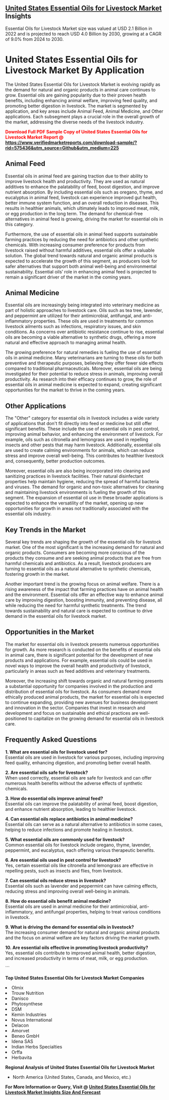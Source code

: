 <h2><a href="https://www.verifiedmarketreports.com/download-sample/?rid=575436&amp;utm_source=Github&amp;utm_medium=225" target="_blank">United States Essential Oils for Livestock Market</a> Insights</h2><p>Essential Oils for Livestock Market size was valued at USD 2.1 Billion in 2022 and is projected to reach USD 4.0 Billion by 2030, growing at a CAGR of 9.0% from 2024 to 2030.</p><p> <h1>United States Essential Oils for Livestock Market By Application</h1> <p>The United States Essential Oils for Livestock Market is evolving rapidly as the demand for natural and organic products in animal care continues to grow. Essential oils are gaining popularity due to their proven health benefits, including enhancing animal welfare, improving feed quality, and promoting better digestion in livestock. The market is segmented by application, and key areas include Animal Feed, Animal Medicine, and Other applications. Each subsegment plays a crucial role in the overall growth of the market, addressing the diverse needs of the livestock industry.</p> <p><strong><p><span class=""><span style="color: #ff0000;"><strong>Download Full PDF Sample Copy of United States Essential Oils for Livestock Market Report</strong> @ </span><a href="https://www.verifiedmarketreports.com/download-sample/?rid=575436&amp;utm_source=Github&amp;utm_medium=225" target="_blank">https://www.verifiedmarketreports.com/download-sample/?rid=575436&amp;utm_source=Github&amp;utm_medium=225</a></span></p></strong></p> <h2>Animal Feed</h2> <p>Essential oils in animal feed are gaining traction due to their ability to improve livestock health and productivity. They are used as natural additives to enhance the palatability of feed, boost digestion, and improve nutrient absorption. By including essential oils such as oregano, thyme, and eucalyptus in animal feed, livestock can experience improved gut health, better immune system function, and an overall reduction in diseases. This results in healthier animals, which ultimately leads to improved meat, milk, or egg production in the long term. The demand for chemical-free alternatives in animal feed is growing, driving the market for essential oils in this category.</p> <p>Furthermore, the use of essential oils in animal feed supports sustainable farming practices by reducing the need for antibiotics and other synthetic chemicals. With increasing consumer preference for products from livestock raised without harmful additives, essential oils offer a valuable solution. The global trend towards natural and organic animal products is expected to accelerate the growth of this segment, as producers look for safer alternatives that support both animal well-being and environmental sustainability. Essential oils’ role in enhancing animal feed is projected to remain a significant driver of the market in the coming years.</p> <h2>Animal Medicine</h2> <p>Essential oils are increasingly being integrated into veterinary medicine as part of holistic approaches to livestock care. Oils such as tea tree, lavender, and peppermint are utilized for their antimicrobial, antifungal, and anti-inflammatory properties. These oils are used in treatments for common livestock ailments such as infections, respiratory issues, and skin conditions. As concerns over antibiotic resistance continue to rise, essential oils are becoming a viable alternative to synthetic drugs, offering a more natural and effective approach to managing animal health.</p> <p>The growing preference for natural remedies is fueling the use of essential oils in animal medicine. Many veterinarians are turning to these oils for both preventive and therapeutic purposes, believing they offer fewer side effects compared to traditional pharmaceuticals. Moreover, essential oils are being investigated for their potential to reduce stress in animals, improving overall productivity. As research into their efficacy continues to grow, the role of essential oils in animal medicine is expected to expand, creating significant opportunities for the market to thrive in the coming years.</p> <h2>Other Applications</h2> <p>The "Other" category for essential oils in livestock includes a wide variety of applications that don't fit directly into feed or medicine but still offer significant benefits. These include the use of essential oils in pest control, improving animal behavior, and enhancing the environment of livestock. For example, oils such as citronella and lemongrass are used in repelling insects and other pests that may harm livestock. Additionally, essential oils are used to create calming environments for animals, which can reduce stress and improve overall well-being. This contributes to healthier livestock and, consequently, better production outcomes.</p> <p>Moreover, essential oils are also being incorporated into cleaning and sanitizing practices in livestock facilities. Their natural disinfectant properties help maintain hygiene, reducing the spread of harmful bacteria and viruses. The demand for organic and non-toxic alternatives for cleaning and maintaining livestock environments is fueling the growth of this segment. The expansion of essential oil use in these broader applications is expected to enhance the versatility of the market, opening up new opportunities for growth in areas not traditionally associated with the essential oils industry.</p> <h2>Key Trends in the Market</h2> <p>Several key trends are shaping the growth of the essential oils for livestock market. One of the most significant is the increasing demand for natural and organic products. Consumers are becoming more conscious of the products they consume and are seeking animal products that are free from harmful chemicals and antibiotics. As a result, livestock producers are turning to essential oils as a natural alternative to synthetic chemicals, fostering growth in the market.</p> <p>Another important trend is the growing focus on animal welfare. There is a rising awareness of the impact that farming practices have on animal health and the environment. Essential oils offer an effective way to enhance animal care by improving digestion, boosting immunity, and preventing disease, all while reducing the need for harmful synthetic treatments. The trend towards sustainability and natural care is expected to continue to drive demand in the essential oils for livestock market.</p> <h2>Opportunities in the Market</h2> <p>The market for essential oils in livestock presents numerous opportunities for growth. As more research is conducted on the benefits of essential oils in animal care, there is significant potential for the development of new products and applications. For example, essential oils could be used in novel ways to improve the overall health and productivity of livestock, particularly in areas such as feed additives and veterinary treatments.</p> <p>Moreover, the increasing shift towards organic and natural farming presents a substantial opportunity for companies involved in the production and distribution of essential oils for livestock. As consumers demand more ethically produced animal products, the market for essential oils is expected to continue expanding, providing new avenues for business development and innovation in the sector. Companies that invest in research and development and focus on sustainable and ethical practices are well-positioned to capitalize on the growing demand for essential oils in livestock care.</p> <h2>Frequently Asked Questions</h2> <p><strong>1. What are essential oils for livestock used for?</strong><br>Essential oils are used in livestock for various purposes, including improving feed quality, enhancing digestion, and promoting better overall health.</p> <p><strong>2. Are essential oils safe for livestock?</strong><br>When used correctly, essential oils are safe for livestock and can offer numerous health benefits without the adverse effects of synthetic chemicals.</p> <p><strong>3. How do essential oils improve animal feed?</strong><br>Essential oils can improve the palatability of animal feed, boost digestion, and enhance nutrient absorption, leading to healthier livestock.</p> <p><strong>4. Can essential oils replace antibiotics in animal medicine?</strong><br>Essential oils can serve as a natural alternative to antibiotics in some cases, helping to reduce infections and promote healing in livestock.</p> <p><strong>5. What essential oils are commonly used for livestock?</strong><br>Common essential oils for livestock include oregano, thyme, lavender, peppermint, and eucalyptus, each offering various therapeutic benefits.</p> <p><strong>6. Are essential oils used in pest control for livestock?</strong><br>Yes, certain essential oils like citronella and lemongrass are effective in repelling pests, such as insects and flies, from livestock.</p> <p><strong>7. Can essential oils reduce stress in livestock?</strong><br>Essential oils such as lavender and peppermint can have calming effects, reducing stress and improving overall well-being in animals.</p> <p><strong>8. How do essential oils benefit animal medicine?</strong><br>Essential oils are used in animal medicine for their antimicrobial, anti-inflammatory, and antifungal properties, helping to treat various conditions in livestock.</p> <p><strong>9. What is driving the demand for essential oils in livestock?</strong><br>The increasing consumer demand for natural and organic animal products and the focus on animal welfare are key factors driving the market growth.</p> <p><strong>10. Are essential oils effective in promoting livestock productivity?</strong><br>Yes, essential oils contribute to improved animal health, better digestion, and increased productivity in terms of meat, milk, or egg production.</p> ```</p><p><strong>Top United States Essential Oils for Livestock Market Companies</strong></p><div data-test-id=""><p><li>Olmix</li><li> Trouw Nutrition</li><li> Danisco</li><li> Phytosynthese</li><li> DSM</li><li> Kemin Industries</li><li> Novus International</li><li> Delacon</li><li> Amorvet</li><li> Beneo GmbH</li><li> Idena SAS</li><li> Indian Herbs Specialties</li><li> Orffa</li><li> Herbavita</li></p><div><strong>Regional Analysis of&nbsp;United States Essential Oils for Livestock Market</strong></div><ul><li dir="ltr"><p dir="ltr">North America&nbsp;(United States, Canada, and Mexico, etc.)</p></li></ul><p><strong>For More Information or Query, Visit @&nbsp;</strong><strong><a href="https://www.verifiedmarketreports.com/product/essential-oils-for-livestock-market/?utm_source=Github&amp;utm_medium=225" target="_blank">United States Essential Oils for Livestock Market Insights Size And Forecast</a></strong></p></div>
